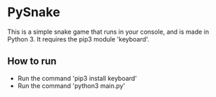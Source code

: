 # PySnake
This is a simple snake game that runs in your console, and is made in Python 3. It requires the pip3 module 'keyboard'.

## How to run
- Run the command 'pip3 install keyboard'
- Run the command 'python3 main.py'
